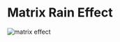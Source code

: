 # Matrix Rain Effect 


![matrix effect](https://user-images.githubusercontent.com/39635734/82733390-d26ea100-9ce9-11ea-8c9e-e66e80e7d83b.gif)


